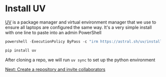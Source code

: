 # Install UV

[UV](https://github.com/astral-sh/uv) is a package manager and virtual environment manager that we use to ensure all laptops are configured the same way. It's a very simple install with one line to paste into an admin PowerShell

```PowerShell
powershell -ExecutionPolicy ByPass -c "irm https://astral.sh/uv/install.ps1 | iex"
```

```Python
pip install uv
```

After cloning a repo, we will run `uv sync` to set up the python environment

[Next: Create a repository and invite collaborators](https://github.com/MrGibbage/fll-pybricks-vscode-tutorial/blob/main/github-season-repo.md)

